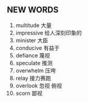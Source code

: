 ## NEW WORDS

1. multitude 大量
2. impressive 给人深刻印象的
3. minister 大臣
4. conducive 有益于
5. defiance 蔑视
6. speculate 推测
7. overwhelm 压垮
8. relay 接力赛跑
9. overlook 忽视 俯视
10. scorn 鄙视
